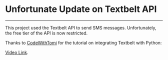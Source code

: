 # Unfortunate Update on Textbelt API

---

This project used the Textbelt API to send SMS messages. Unfortunately, the free tier of the API is now restricted.

Thanks to [CodeWithTomi](https://www.youtube.com/@CodeWithTomi) for the tutorial on integrating Textbelt with Python: 

[Video Link](https://www.youtube.com/watch?v=dA_54VIifQI).
